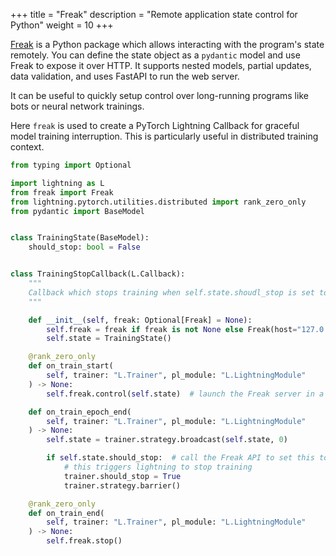+++
title = "Freak"
description = "Remote application state control for Python"
weight = 10
+++

[Freak](https://github.com/danielgafni/freak) is a Python package which allows interacting with the program's state remotely. You can define the state object as a `pydantic` model and use Freak to expose it over HTTP. It supports nested models, partial updates, data validation, and uses FastAPI to run the web server. 

It can be useful to quickly setup control over long-running programs like bots or neural network trainings.

Here `freak` is used to create a PyTorch Lightning Callback for graceful model training interruption. This is particularly useful in distributed training context.

```python
from typing import Optional

import lightning as L
from freak import Freak
from lightning.pytorch.utilities.distributed import rank_zero_only
from pydantic import BaseModel


class TrainingState(BaseModel):
    should_stop: bool = False


class TrainingStopCallback(L.Callback):
    """
    Callback which stops training when self.state.shoudl_stop is set to True.
    """

    def __init__(self, freak: Optional[Freak] = None):
        self.freak = freak if freak is not None else Freak(host="127.0.0.1")
        self.state = TrainingState()

    @rank_zero_only
    def on_train_start(
        self, trainer: "L.Trainer", pl_module: "L.LightningModule"
    ) -> None:
        self.freak.control(self.state)  # launch the Freak server in a background thread

    def on_train_epoch_end(
        self, trainer: "L.Trainer", pl_module: "L.LightningModule"
    ) -> None:
        self.state = trainer.strategy.broadcast(self.state, 0)

        if self.state.should_stop:  # call the Freak API to set this to True
            # this triggers lightning to stop training
            trainer.should_stop = True
            trainer.strategy.barrier()

    @rank_zero_only
    def on_train_end(
        self, trainer: "L.Trainer", pl_module: "L.LightningModule"
    ) -> None:
        self.freak.stop()
```


